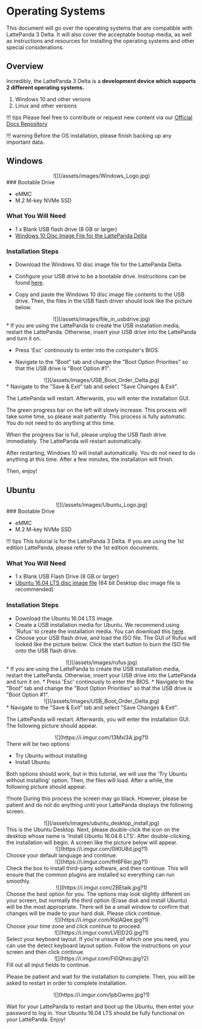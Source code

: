 # Operating Systems

This document will go over the operating systems that are compatible with LattePanda 3 Delta. It will also cover the acceptable bootup media, as well as instructions and resources for installing the operating systems and other special considerations.

## Overview

Incredibly, the LattePanda 3 Delta is a **development device which supports 2 different operating systems.**

1. Windows 10 and other verions
2. Linux and other versions


!!! tips
    Please feel free to contribute or request new content via our [Official Docs Repository](https://github.com/LattePandaTeam/Docs)

!!! warning
    Before the OS installation, please finish backing up any important data.

## Windows

<center>![](/assets/images/Windows_Logo.jpg)</center>
### Bootable Drive

* eMMC
* M.2 M-key NVMe SSD

### What You Will Need

* 1 x Blank USB flash drive (8 GB or larger)
* [Windows 10 Disc Image File for the LattePanda Delta](https://www.dropbox.com/s/ysh0o1ksi1rurlu/CDJQ-JX-7-S70GR110-GA54A-101-D.zip?dl=0)

### Installation Steps

* Download the Windows 10 disc image file for the LattePanda Delta.

* Configure your USB drive to be a bootable drive. Instructions can be found [here](https://technet.microsoft.com/en-us/library/jj200124%28v=ws.11%29.aspx).

* Copy and paste the Windows 10 disc image file contents to the USB drive. Then, the files in the USB flash driver should look like the picture below.
<center>![](/assets/images/file_in_usbdrive.jpg)</center>
* If you are using the LattePanda to create the USB installation media, restart the LattePanda. Otherwise, insert your USB drive into the LattePanda and turn it on. 

* Press 'Esc' continously to enter into the computer's BIOS. 

* Navigate to the "Boot" tab and change the "Boot Option Priorities" so that the USB drive is "Boot Option #1".
<center>![](/assets/images/USB_Boot_Order_Delta.jpg)</center>
* Navigate to the "Save & Exit" tab and select "Save Changes & Exit".

The LattePanda will restart. Afterwards, you will enter the installation GUI.

The green progress bar on the left will slowly increase. This process will take some time, so please wait patiently. This process is fully automatic. You do not need to do anything at this time.

When the progress bar is full, please unplug the USB flash drive immediately. The LattePanda will restart automatically.  

After restarting, Windows 10 will install automatically. You do not need to do anything at this time. After a few minutes,  the installation will finish. 

Then, enjoy!





## Ubuntu

<center>![](/assets/images/Ubuntu_Logo.jpg)</center>
### Bootable Drive

* eMMC
* M.2 M-key NVMe SSD 

!!! tips 
    This tutorial is for the LattePanda 3 Delta. If you are using the 1st edition LattePanda, please refer to the 1st edition documents.

### What You Will Need

* 1 x Blank USB Flash Drive (8 GB or larger)
* [Ubuntu 16.04 LTS disc image file](http://releases.ubuntu.com/releases/16.04/) (64 bit Desktop disc image file is recommended)

### Installation Steps

* Download the Ubuntu 16.04 LTS image.
* Create a USB installation media for Ubuntu. We recommend using 'Rufus' to create the installation media. You can download this [here](https://rufus.akeo.ie/).  
* Choose your USB flash drive, and load the ISO file. The GUI of Rufus will looked like the picture below. Click the start button to burn the ISO file onto the USB flash drive.
<center>![](/assets/images/rufus.jpg)</center>
* If you are using the LattePanda to create the USB installation media, restart the LattePanda. Otherwise, insert your USB drive into the LattePanda and turn it on. 
* Press 'Esc' continously to enter the BIOS. 
* Navigate to the "Boot" tab and change the "Boot Option Priorities" so that the USB drive is "Boot Option #1".
<center>![](/assets/images/USB_Boot_Order_Delta.jpg)</center>
* Navigate to the "Save & Exit" tab and select "Save Changes & Exit".

The LattePanda will restart. Afterwards, you will enter the installation GUI. The following picture should appear.

<center>![](https://i.imgur.com/13Mxl3A.jpg?1)</center>
There will be two options:

- Try Ubuntu without installing
- Install Ubuntu

Both options should work, but in this tutorial, we will use the 'Try Ubuntu without installing' option. Then, the files will load. After a while, the following picture should appear. 

!!!note
    During this process the screen may go black. However, please be patient and do not do anything until your LattePanda displays the following screen.

<center>![](/assets/images/ubuntu_desktop_install.jpg)</center>
This is the Ubuntu Desktop. Next, please double-click the icon on the desktop whose name is 'Install Ubuntu 16.04.6 LTS'. After double-clicking, the installation will begin. A screen like the picture below will appear.

<center>![](https://i.imgur.com/0iKIU8d.jpg?1)</center>
Choose your default language and continue. 

<center>![](https://i.imgur.com/fH6F6er.jpg?1)</center>
Check the box to install third-party software, and then continue. This will ensure that the common plugins are installed so everything can run smoothly. 

<center>![](https://i.imgur.com/ZBEtaik.jpg?1)</center>
Choose the best option for you. The options may look slightly different on your screen, but normally the third option (Erase disk and install Ubuntu) will be the most appropriate. There will be a small window to confirm that changes will be made to your hard disk. Please click continue.

<center>![](https://i.imgur.com/KqIAQee.jpg?1)</center>
Choose your time zone and click continue to proceed.

<center>![](https://i.imgur.com/LVEID2G.jpg?1)</center>
Select your keyboard layout. If you're unsure of which one you need, you can use the detect keyboard layout option. Follow the instructions on your screen and then click continue.

<center>![](https://i.imgur.com/Fl0Qhxo.jpg?2)</center>
Fill out all input fields to continue. 

Please be patient and wait for the installation to complete. Then, you will be asked to restart in order to complete installation.

<center>![](https://i.imgur.com/IpbGwmo.jpg?1)</center>

Wait for your LattePanda to restart and boot up the Ubuntu, then enter your password to log in. Your Ubuntu 16.04 LTS should be fully functional on your LattePanda. Enjoy!
